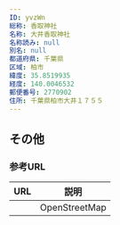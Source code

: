 ```yaml
---
ID: yvzWn
総称: 香取神社
名称: 大井香取神社
名称読み: null
別名: null
都道府県: 千葉県
区域: 柏市
緯度: 35.8519935
経度: 140.0046532
郵便番号: 2770902
住所: 千葉県柏市大井１７５５
---
```


## その他

### 参考URL

| URL | 説明          |
| --- | ------------- |
|     | OpenStreetMap |
